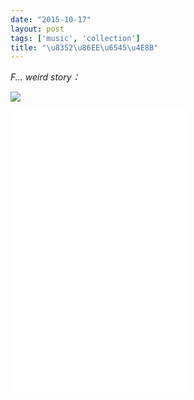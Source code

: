 ```yaml
---
date: "2015-10-17"
layout: post
tags: ['music', 'collection']
title: "\u8352\u86EE\u6545\u4E8B"
---
```


*F... weird story：*  

![](/images/posts/s11181066.jpg)

<!--more-->

<iframe frameborder="no" border="0" marginwidth="0" marginheight="0" width='280' height='450' src="//music.163.com/outchain/player?type=0&id=101628891&auto=0&height=430" ></iframe>  
